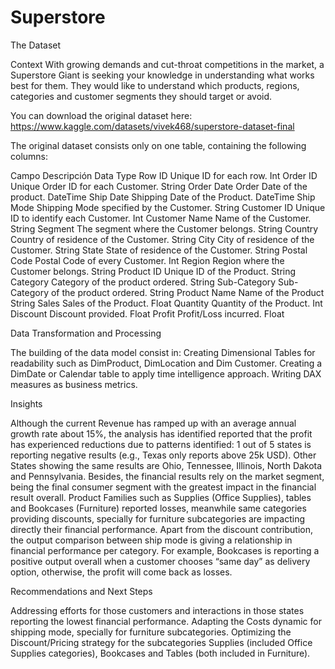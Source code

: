 # Superstore



The Dataset

Context
With growing demands and cut-throat competitions in the market, a Superstore Giant is seeking your knowledge in understanding what works best for them. They would like to understand which products, regions, categories and customer segments they should target or avoid.

You can download the original dataset here: https://www.kaggle.com/datasets/vivek468/superstore-dataset-final

The original dataset consists only on one table, containing the following columns:

Campo
Descripción
Data Type
Row ID
Unique ID for each row.
Int
Order ID
Unique Order ID for each Customer.
String
Order Date
Order Date of the product.
DateTime
Ship Date
Shipping Date of the Product.
DateTime
Ship Mode
Shipping Mode specified by the Customer.
String
Customer ID
Unique ID to identify each Customer.
Int
Customer Name
Name of the Customer.
String
Segment
The segment where the Customer belongs.
String
Country
Country of residence of the Customer.
String
City
City of residence of the Customer.
String
State
State of residence of the Customer.
String
Postal Code
Postal Code of every Customer.
Int
Region
Region where the Customer belongs.
String
Product ID
Unique ID of the Product.
String
Category
Category of the product ordered.
String
Sub-Category
Sub-Category of the product ordered.
String
Product Name
Name of the Product
String 
Sales
Sales of the Product.
Float
Quantity
Quantity of the Product.
Int
Discount
Discount provided.
Float
Profit
Profit/Loss incurred.
Float



Data Transformation and Processing

The building of the data model consist in:
Creating Dimensional Tables for readability such as DimProduct, DimLocation and Dim Customer.
Creating a DimDate or Calendar table to apply time intelligence approach.
Writing DAX measures as business metrics.

Insights

Although the current Revenue has ramped up with an average annual growth rate about 15%, the analysis has identified reported that the profit has experienced reductions due to patterns identified:
1 out of 5 states is reporting negative results (e.g., Texas only reports above 25k USD). Other States showing the same results are Ohio, Tennessee, Illinois,  North Dakota and Pennsylvania. Besides, the financial results rely on the market segment, being the final consumer segment with the greatest impact in the financial result overall.
Product Families such as Supplies (Office Supplies), tables and Bookcases (Furniture) reported losses, meanwhile same categories providing discounts, specially for furniture subcategories are impacting directly their financial performance.
Apart from the discount contribution, the output comparison between ship mode is giving a relationship in financial performance per category. For example, Bookcases is reporting a positive output overall when a customer chooses “same day” as delivery option, otherwise, the profit will come back as losses.

Recommendations and Next Steps

Addressing efforts for those customers and interactions in those states reporting the lowest financial performance.
Adapting the Costs dynamic for shipping mode, specially for furniture subcategories.
Optimizing the Discount/Pricing strategy for the subcategories Supplies (included Office Supplies categories), Bookcases and Tables (both included in Furniture).

